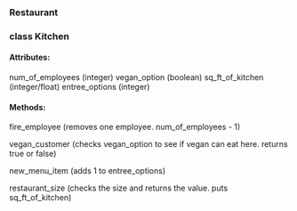 ### Restaurant
### class Kitchen

#### Attributes:

num_of_employees (integer)
vegan_option (boolean)
sq_ft_of_kitchen (integer/float)
entree_options (integer)


#### Methods:

fire_employee (removes one employee. num_of_employees - 1)

vegan_customer (checks vegan_option to see if vegan can eat here. returns true or false)

new_menu_item (adds 1 to entree_options)

restaurant_size (checks the size and returns the value. puts sq_ft_of_kitchen)
